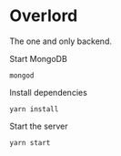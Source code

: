 # Overlord
The one and only backend.

Start MongoDB

`mongod`

Install dependencies

`yarn install`

Start the server

`yarn start`

